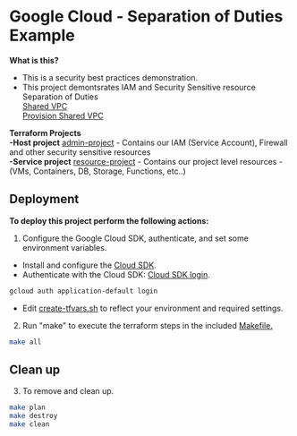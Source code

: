 # Google Cloud - Separation of Duties Example    

**What is this?**    
- This is a security best practices demonstration.   
- This project demontsrates IAM and Security Sensitive resource Separation of Duties    
[Shared VPC](https://cloud.google.com/vpc/docs/shared-vpc)    
[Provision Shared VPC](https://cloud.google.com/vpc/docs/provisioning-shared-vpc)    

**Terraform Projects**    
**-Host project** [admin-project](./host-project/.) - Contains our IAM (Service Account), Firewall and other security sensitive resources     
**-Service project** [resource-project](./service-project/.) - Contains our project level resources - (VMs, Containers, DB, Storage, Functions, etc..)
    
## Deployment    

**To deploy this project perform the following actions:**     

1. Configure the Google Cloud SDK, authenticate, and set some environment variables.    

- Install and configure the [Cloud SDK](https://cloud.google.com/sdk).   
- Authenticate with the Cloud SDK: [Cloud SDK login](https://cloud.google.com/sdk/docs/authorizing).       

```bash
gcloud auth application-default login
```    

- Edit [create-tfvars.sh](./create-tfvars.sh) to reflect your environment and required settings.    

2. Run "make" to execute the terraform steps in the included [Makefile.](./Makefile)    

```bash
make all
```
    
## Clean up    

3. To remove and clean up.    

```bash
make plan
make destroy
make clean
```    
     

